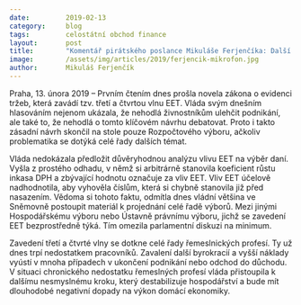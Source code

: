```yaml
---
date:         2019-02-13
category:     blog
tags:         celostátní obchod finance
layout:       post
title:        "Komentář pirátského poslance Mikuláše Ferjenčíka: Další vlna EET bez diskuse i důvěryhodné analýzy – vláda nechce slyšet nepříjemnou pravdu"
image:        /assets/img/articles/2019/ferjencik-mikrofon.jpg
author:       Mikuláš Ferjenčík
---
```



Praha, 13. února 2019 – Prvním čtením dnes prošla novela zákona o evidenci tržeb, která zavádí tzv. třetí a čtvrtou vlnu EET. Vláda svým dnešním hlasováním nejenom ukázala, že nehodlá živnostníkům ulehčit podnikání, ale také to, že nehodlá o tomto klíčovém návrhu debatovat. Proto i takto zásadní návrh skončil na stole pouze Rozpočtového výboru, ačkoliv problematika se dotýká celé řady dalších témat. 

Vláda nedokázala předložit důvěryhodnou analýzu vlivu EET na výběr daní. Vyšla z prostého odhadu, v němž si arbitrárně stanovila koeficient růstu inkasa DPH a zbývající hodnotu označuje za vliv EET. Vliv EET účelově nadhodnotila, aby vyhověla číslům, která si chybně stanovila již před nasazením. Vědoma si tohoto faktu, odmítla dnes vládní většina ve Sněmovně postoupit materiál k projednání celé řadě výborů. Mezi jinými Hospodářskému výboru nebo Ústavně právnímu výboru, jichž se zavedení EET bezprostředně týká. Tím omezila parlamentní diskuzi na minimum.

Zavedení třetí a čtvrté vlny se dotkne celé řady řemeslnických profesí. Ty už dnes trpí nedostatkem pracovníků. Zavalení další byrokracií a vyšší náklady vyústí v mnoha případech v ukončení podnikání nebo odchod do důchodu. V situaci chronického nedostatku řemeslných profesí vláda přistoupila k dalšímu nesmyslnému kroku, který destabilizuje hospodářství a bude mít dlouhodobé negativní dopady na výkon domácí ekonomiky.
